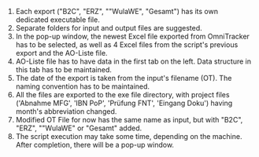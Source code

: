 1. Each export ("B2C", "ERZ", ""WulaWE", "Gesamt") has its own dedicated executable file.
2. Separate folders for input and output files are suggested.
3. In the pop-up window, the newest Excel file exported from OmniTracker has to be selected, as well as 4 Excel files from the script's previous export and the AO-Liste file.
4. AO-Liste file has to have data in the first tab on the left. Data structure in this tab has to be maintained.
5. The date of the export is taken from the input's filename (OT). The naming convention has to be maintained.
6. All the files are exported to the exe file directory, with project files ('Abnahme MFG', 'IBN PoP', 'Prüfung FNT', 'Eingang Doku') having month's abbreviation changed.
7. Modified OT File for now has the same name as input, but with "B2C", "ERZ", ""WulaWE" or "Gesamt" added.
8. The script execution may take some time, depending on the machine. After completion, there will be a pop-up window.
